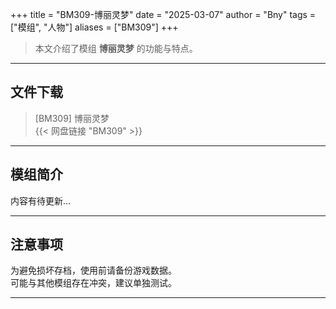 +++
title = "BM309-博丽灵梦"
date = "2025-03-07"
author = "Bny"
tags = ["模组", "人物"]
aliases = ["BM309"]
+++

> 本文介绍了模组 **博丽灵梦** 的功能与特点。

---

## 文件下载

> [BM309] 博丽灵梦  
{{< 网盘链接 "BM309" >}}  

---

## 模组简介

>  
内容有待更新...  

---

## 注意事项

>  
为避免损坏存档，使用前请备份游戏数据。  
可能与其他模组存在冲突，建议单独测试。  

---

